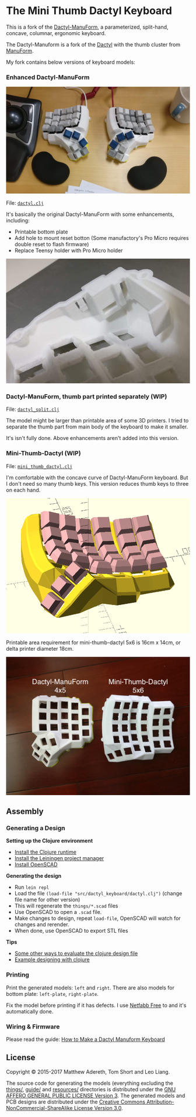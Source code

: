 # The Mini Thumb Dactyl Keyboard
This is a fork of the [Dactyl-ManuForm](https://github.com/tshort/dactyl-keyboard), a parameterized, split-hand, concave, columnar, ergonomic keyboard.

The Dactyl-Manuform is a fork of the [Dactyl](https://github.com/adereth/dactyl-keyboard) with the thumb cluster from [ManuForm](https://github.com/jeffgran/ManuForm).

My fork contains below versions of keyboard models:

### Enhanced Dactyl-ManuForm

![](guide/dactyl-manuform.jpg)

File: [`dactyl.clj`](src/dactyl_keyboard/dactyl.clj)

It's basically the original Dactyl-ManuForm with some enhancements, including:

- Printable bottom plate
- Add hole to mount reset botton (Some manufactory's Pro Micro requires double reset to flash firmware)
- Replace Teensy holder with Pro Micro holder

![](resources/holder.jpg)

### Dactyl-ManuForm, thumb part printed separately (WIP)

File: [`dactyl_split.clj`](src/dactyl_keyboard/dactyl_split.clj)

The model might be larger than printable area of some 3D printers. I tried to separate the thumb part from main body of the keyboard to make it smaller.

It's isn't fully done. Above enhancements aren't added into this version.

### Mini-Thumb-Dactyl (WIP)

File: [`mini_thumb_dactyl.clj`](src/dactyl_keyboard/mini_thumb_dactyl.clj)

I'm comfortable with the concave curve of Dactyl-ManuForm keyboard. But I don't need so many thumb keys. This version reduces thumb keys to three on each hand.

![](resources/model.png)

Printable area requirement for mini-thumb-dactyl 5x6 is 16cm x 14cm, or delta printer diameter 18cm.

![](resources/compare.jpg)

## Assembly

### Generating a Design

**Setting up the Clojure environment**
* [Install the Clojure runtime](https://clojure.org)
* [Install the Leiningen project manager](http://leiningen.org/)
* [Install OpenSCAD](http://www.openscad.org/)

**Generating the design**
* Run `lein repl`
* Load the file `(load-file "src/dactyl_keyboard/dactyl.clj")` (change file name for other version)
* This will regenerate the `things/*.scad` files
* Use OpenSCAD to open a `.scad` file.
* Make changes to design, repeat `load-file`, OpenSCAD will watch for changes and rerender.
* When done, use OpenSCAD to export STL files

**Tips**
* [Some other ways to evaluate the clojure design file](http://stackoverflow.com/a/28213489)
* [Example designing with clojure](http://adereth.github.io/blog/2014/04/09/3d-printing-with-clojure/)


### Printing
Print the generated models: `left` and `right`. There are also models for bottom plate: `left-plate`, `right-plate`.

Fix the model before printing if it has defects. I use [Netfabb Free](https://github.com/3DprintFIT/netfabb-basic-download) to and it's automatically done.

### Wiring & Firmware

Please read the guide: [How to Make a Dactyl Manuform Keyboard](./guide/index.md)

## License

Copyright © 2015-2017 Matthew Adereth, Tom Short and Leo Liang.

The source code for generating the models (everything excluding the [things/](things/), [guide/](guide/) and [resources/](resources/) directories is distributed under the [GNU AFFERO GENERAL PUBLIC LICENSE Version 3](LICENSE).  The generated models and PCB designs are distributed under the [Creative Commons Attribution-NonCommercial-ShareAlike License Version 3.0](LICENSE-models).
